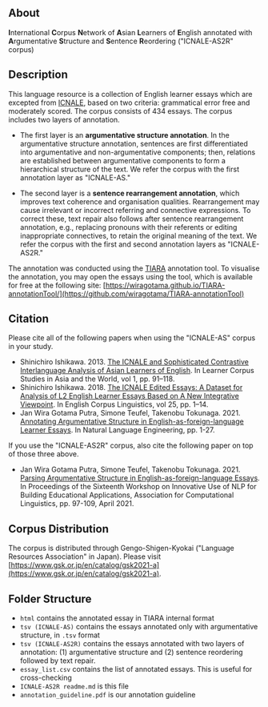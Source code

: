 ## About
**I**nternational **C**orpus **N**etwork of **A**sian **L**earners of **E**nglish annotated with **A**rgumentative **S**tructure and **S**entence **R**eordering ("ICNALE-AS2R" corpus)

## Description

This language resource is a collection of English learner essays which are excepted from [ICNALE](http://language.sakura.ne.jp/icnale/), based on two criteria: grammatical error free and moderately scored. The corpus consists of 434 essays. The corpus includes two layers of annotation. 

- The first layer is an **argumentative structure annotation**. In the argumentative structure annotation, sentences are first differentiated into argumentative and non-argumentative components; then, relations are established between argumentative components to form a hierarchical structure of the text. We refer the corpus with the first annotation layer as "ICNALE-AS."

- The second layer is a **sentence rearrangement annotation**, which improves text coherence and organisation qualities. Rearrangement may cause irrelevant or incorrect referring and connective expressions. To correct these, text repair also follows after sentence rearrangement annotation, e.g., replacing pronouns with their referents or editing inappropriate connectives, to retain the original meaning of the text. We refer the corpus with the first and second annotation layers as "ICNALE-AS2R."

The annotation was conducted using the [TIARA](https://github.com/wiragotama/TIARA-annotationTool) annotation tool. To visualise the annotation, you may open the essays using the tool, which is available for free at the following site:
[https://wiragotama.github.io/TIARA-annotationTool/](https://github.com/wiragotama/TIARA-annotationTool)

## Citation
Please cite all of the following papers when using the "ICNALE-AS" corpus in your study.

- Shinichiro Ishikawa. 2013. [The ICNALE and Sophisticated Contrastive Interlanguage Analysis of Asian Learners of English](http://www.lib.kobe-u.ac.jp/infolib/meta_pub/G0000003kernel_81006678). In Learner Corpus Studies in Asia and the World, vol 1, pp. 91–118.
- Shinichiro Ishikawa. 2018. [The ICNALE Edited Essays: A Dataset for Analysis of L2 English Learner Essays Based on A New Integrative Viewpoint](http://jaecs.com/jnl/ECS25/ECS25_117-130.pdf). In English Corpus Linguistics, vol 25, pp. 1–14.
- Jan Wira Gotama Putra, Simone Teufel, Takenobu Tokunaga. 2021. [Annotating Argumentative Structure in English-as-foreign-language Learner Essays](https://www.doi.org/10.1017/S1351324921000218). In Natural Language Engineering, pp. 1-27.

If you use the "ICNALE-AS2R" corpus, also cite the following paper on top of those three above.

- Jan Wira Gotama Putra, Simone Teufel, Takenobu Tokunaga. 2021. [Parsing Argumentative Structure in English-as-foreign-language Essays](https://www.aclweb.org/anthology/2021.bea-1.10/). In Proceedings of the Sixteenth Workshop on Innovative Use of NLP for Building Educational Applications, Association for Computational Linguistics, pp. 97-109, April 2021. 

## Corpus Distribution
The corpus is distributed through Gengo-Shigen-Kyokai ("Language Resources Association" in Japan). Please visit [https://www.gsk.or.jp/en/catalog/gsk2021-a](https://www.gsk.or.jp/en/catalog/gsk2021-a).

## Folder Structure
- ```html``` contains the annotated essay in TIARA internal format
- ```tsv (ICNALE-AS)``` contains the essays annotated only with argumentative structure, in ```.tsv``` format
- ```tsv (ICNALE-AS2R)``` contains the essays annotated with two layers of annotation: (1) argumentative structure and (2) sentence reordering followed by text repair. 
- ```essay_list.csv``` contains the list of annotated essays. This is useful for cross-checking
- ```ICNALE-AS2R readme.md``` is this file
- ```annotation_guideline.pdf``` is our annotation guideline
